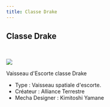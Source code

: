 ```yaml
---
title: Classe Drake
---
```


Classe Drake
------------

 


![](/images/stories/saga/gundamseed/images/vaisseaux/escortship.jpg)


Vaisseau d'Escorte classe Drake  
  
- Type : Vaisseau spatiale d'escorte.   
- Créateur : Alliance Terrestre   
- Mecha Designer : Kimitoshi Yamane

